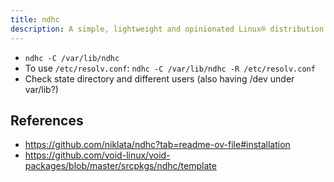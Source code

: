 ```yaml
---
title: ndhc
description: A simple, lightweight and opinionated Linux® distribution based on musl libc and toybox
---
```


- `ndhc -C /var/lib/ndhc`
- To use `/etc/resolv.conf`: `ndhc -C /var/lib/ndhc -R /etc/resolv.conf`
- Check state directory and different users (also having /dev under var/lib?)

## References
- https://github.com/niklata/ndhc?tab=readme-ov-file#installation
- https://github.com/void-linux/void-packages/blob/master/srcpkgs/ndhc/template
